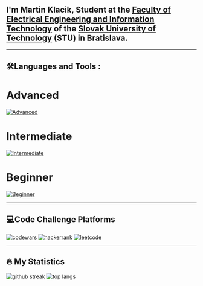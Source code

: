 ## I'm Martin Klacik, Student at the [Faculty of Electrical Engineering and Information Technology](https://www.fei.stuba.sk/) of the [Slovak University of Technology](https://www.stuba.sk/) (STU) in Bratislava.

---

## 🛠️Languages and Tools :

# Advanced
[![Advanced](https://skillicons.dev/icons?i=c,cpp,css,html,py,java)](https://skillicons.dev)

# Intermediate
[![Intermediate](https://skillicons.dev/icons?i=docker,git,js,laravel,linux,php,unreal,vue,mysql)](https://skillicons.dev)

# Beginner
[![Beginner](https://skillicons.dev/icons?i=bash,blender,cs,kotlin,unity)](https://skillicons.dev)

---

## 💻Code Challenge Platforms

[![codewars](https://img.shields.io/badge/Codewars-B1361E?style=for-the-badge&logo=Codewars&logoColor=white)](https://www.codewars.com/users/_l3moN)
[![hackerrank](https://img.shields.io/badge/-Hackerrank-2EC866?style=for-the-badge&logo=HackerRank&logoColor=white)](https://www.hackerrank.com/l3mon_?hr_r=1)
[![leetcode](https://img.shields.io/badge/-LeetCode-FFA116?style=for-the-badge&logo=LeetCode&logoColor=black)](https://leetcode.com/l3mon_/)

---

## 🔥 My Statistics
![github streak](https://streak-stats.demolab.com?user=mental-sigsegv&theme=dark&date_format=j%20M%5B%20Y%5D&hide_current_streak=true)
![top langs](https://github-readme-stats.vercel.app/api/top-langs/?username=mental-sigsegv&layout=compact&theme=dark)
